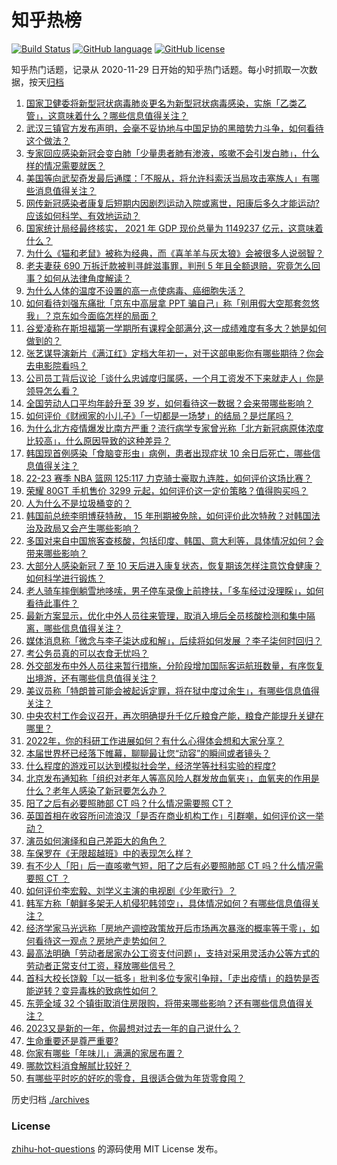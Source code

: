 # 知乎热榜
[![Build Status](https://github.com/ToWeLong/zhihu-hot-questions/workflows/CI/badge.svg)](https://github.com/ToWeLong/zhihu-hot-questions/actions)
[![GitHub language](https://img.shields.io/badge/language-golang-orange.svg)](https://golang.org/)
[![GitHub license](https://img.shields.io/github/license/ToWeLong/zhihu-hot-questions)](https://github.com/ToWeLong/zhihu-hot-questions/blob/main/LICENSE)

知乎热门话题，记录从 2020-11-29 日开始的知乎热门话题。每小时抓取一次数据，按天[归档](./archives)

<!-- BEGIN -->

1. [国家卫健委将新型冠状病毒肺炎更名为新型冠状病毒感染，实施「乙类乙管」，这意味着什么？哪些信息值得关注？](https://www.zhihu.com/question/574851074)
1. [武汉三镇官方发布声明，会毫不妥协地与中国足协的黑暗势力斗争，如何看待这个做法？](https://www.zhihu.com/question/574908484)
1. [专家回应感染新冠会变白肺「少量患者肺有渗液，咳嗽不会引发白肺」，什么样的情况需要就医？](https://www.zhihu.com/question/574908693)
1. [美国等向武契奇发最后通牒：「不服从，将允许科索沃当局攻击塞族人」有哪些消息值得关注？](https://www.zhihu.com/question/574824497)
1. [网传新冠感染者康复后短期内因剧烈运动入院或离世，阳康后多久才能运动? 应该如何科学、有效地运动？](https://www.zhihu.com/question/574526734)
1. [国家统计局经最终核实， 2021 年 GDP 现价总量为 1149237 亿元，这意味着什么？](https://www.zhihu.com/question/574937763)
1. [为什么《猫和老鼠》被称为经典，而《喜羊羊与灰太狼》会被很多人说弱智？](https://www.zhihu.com/question/335576615)
1. [老夫妻获 690 万拆迁款被判寻衅滋事罪，判刑 5 年且全额退赔，究竟怎么回事？如何从法律角度解读？](https://www.zhihu.com/question/574918793)
1. [为什么人体的温度不设置的高一点使病毒、癌细胞失活？](https://www.zhihu.com/question/574121317)
1. [如何看待刘强东痛批「京东中高层拿 PPT 骗自己」称「别用假大空那套忽悠我」？京东如今面临怎样的局面？](https://www.zhihu.com/question/574798692)
1. [谷爱凌称在斯坦福第一学期所有课程全部满分,这一成绩难度有多大？她是如何做到的？](https://www.zhihu.com/question/574807396)
1. [张艺谋导演新片《满江红》定档大年初一，对于这部电影你有哪些期待？你会去电影院看吗？](https://www.zhihu.com/question/574949351)
1. [公司员工背后议论「谈什么忠诚度归属感，一个月工资发不下来就走人」你是领导怎么看？](https://www.zhihu.com/question/574758698)
1. [全国劳动人口平均年龄升至 39 岁，如何看待这一数据？会来带哪些影响？](https://www.zhihu.com/question/574731102)
1. [如何评价《财阀家的小儿子》「一切都是一场梦」的结局？是烂尾吗？](https://www.zhihu.com/question/574780687)
1. [为什么北方疫情爆发比南方严重？流行病学专家曾光称「北方新冠病原体浓度比较高」，什么原因导致的这种差异？](https://www.zhihu.com/question/574850488)
1. [韩国现首例感染「食脑变形虫」病例，患者出现症状 10 余日后死亡，哪些信息值得关注？](https://www.zhihu.com/question/574940172)
1. [22-23 赛季 NBA 篮网 125:117 力克骑士豪取九连胜，如何评价这场比赛？](https://www.zhihu.com/question/574908719)
1. [荣耀 80GT 手机售价 3299 元起，如何评价这一定价策略？值得购买吗？](https://www.zhihu.com/question/574956537)
1. [人为什么不是垃圾桶变的？](https://www.zhihu.com/question/574017594)
1. [韩国前总统李明博获特赦， 15 年刑期被免除，如何评价此次特赦？对韩国法治及政局又会产生哪些影响？](https://www.zhihu.com/question/574973420)
1. [多国对来自中国旅客查核酸，包括印度、韩国、意大利等，具体情况如何？会带来哪些影响？](https://www.zhihu.com/question/574945298)
1. [大部分人感染新冠 7 至 10 天后进入康复状态，恢复期该怎样注意饮食健康？如何科学进行锻炼？](https://www.zhihu.com/question/574798134)
1. [老人骑车摔倒躺雪地哆嗦，男子停车录像上前搀扶，「多车经过没理睬」，如何看待此事件？](https://www.zhihu.com/question/574804431)
1. [最新方案显示，优化中外人员往来管理，取消入境后全员核酸检测和集中隔离，哪些信息值得关注？](https://www.zhihu.com/question/574851798)
1. [媒体消息称「微念与李子柒达成和解」，后续将如何发展 ？李子柒何时回归？](https://www.zhihu.com/question/574989068)
1. [考公务员真的可以衣食无忧吗？](https://www.zhihu.com/question/573640753)
1. [外交部发布中外人员往来暂行措施，分阶段增加国际客运航班数量，有序恢复出境游，还有哪些信息值得关注？](https://www.zhihu.com/question/574932915)
1. [美议员称「特朗普可能会被起诉定罪，将在狱中度过余生」，有哪些信息值得关注？](https://www.zhihu.com/question/574792087)
1. [中央农村工作会议召开，再次明确提升千亿斤粮食产能，粮食产能提升关键在哪里？](https://www.zhihu.com/question/574753108)
1. [2022年，你的科研工作进展如何？有什么心得体会想和大家分享？](https://www.zhihu.com/question/572765805)
1. [本届世界杯已经落下帷幕，聊聊最让您“动容”的瞬间或者镜头？](https://www.zhihu.com/question/573345080)
1. [什么程度的游戏可以达到模拟社会学，经济学等社科实验的程度?](https://www.zhihu.com/question/573836992)
1. [北京发布通知称「组织对老年人等高风险人群发放血氧夹」，血氧夹的作用是什么？老年人感染了新冠要怎么办？](https://www.zhihu.com/question/574925434)
1. [阳了之后有必要照肺部 CT 吗？什么情况需要照 CT？](https://www.zhihu.com/question/574908850)
1. [英国首相在收容所问流浪汉「是否在商业机构工作」引群嘲，如何评价这一举动？](https://www.zhihu.com/question/574596392)
1. [演员如何演绎和自己差距大的角色？](https://www.zhihu.com/question/299814085)
1. [车保罗在《无限超越班》中的表现怎么样？](https://www.zhihu.com/question/558159215)
1. [有不少人「阳」后一直咳嗽气短，阳了之后有必要照肺部 CT 吗？什么情况需要照 CT ？](https://www.zhihu.com/question/574927684)
1. [如何评价李宏毅、刘学义主演的电视剧《少年歌行》？](https://www.zhihu.com/question/574816679)
1. [韩军方称「朝鲜多架无人机侵犯韩领空」，具体情况如何？有哪些信息值得关注？](https://www.zhihu.com/question/574818366)
1. [经济学家马光远称「房地产调控政策放开后市场再次暴涨的概率等于零」，如何看待这一观点？房地产走势如何？](https://www.zhihu.com/question/574819565)
1. [最高法明确「劳动者居家办公工资支付问题」，支持对采用灵活办公等方式的劳动者正常支付工资，释放哪些信号？](https://www.zhihu.com/question/574960254)
1. [首科大校长饶毅「以一抵多」批判多位专家引争辩，「走出疫情」的趋势是否能逆转？变异毒株的致病性如何？](https://www.zhihu.com/question/574949561)
1. [东莞全域 32 个镇街取消住房限购，将带来哪些影响？还有哪些信息值得关注？](https://www.zhihu.com/question/574783483)
1. [2023又是新的一年，你最想对过去一年的自己说什么？](https://www.zhihu.com/question/574585526)
1. [生命重要还是尊严重要?](https://www.zhihu.com/question/562654744)
1. [你家有哪些「年味儿」满满的家居布置？](https://www.zhihu.com/question/571152223)
1. [哪款饮料消食解腻比较好？](https://www.zhihu.com/question/274687797)
1. [有哪些平时吃的好吃的零食，且很适合做为年货零食囤？](https://www.zhihu.com/question/56696258)

<!-- END -->

历史归档 [./archives](./archives)


### License
[zhihu-hot-questions](https://github.com/towelong/zhihu-hot-questions) 的源码使用 MIT License 发布。